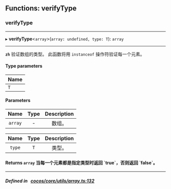 ## Functions: verifyType

### verifyType


___
▸ **verifyType**<`array`\>(`array: undefined, type: T`): `array`
___



**`zh`** 
验证数组的类型。
此函数将用 `instanceof` 操作符验证每一个元素。


#### Type parameters
| Name |
| :------ |
| `T` |

#### Parameters

| Name | Type | Description |
| :------: | :------: | :------: |
| `array` | - | 数组。  |

| Name | Type | Description |
| :------: | :------: | :------: |
| `type` | `T` | 类型。  |


#### Returns `array` 当每一个元素都是指定类型时返回 &#x60;true&#x60;，否则返回 &#x60;false&#x60;。

___


##### Defined in &nbsp;   [cocos/core/utils/array.ts:132](https://github.com/cocos-creator/engine/blob/c7bf6b8a9/cocos/core/utils/array.ts#L132)&nbsp;
